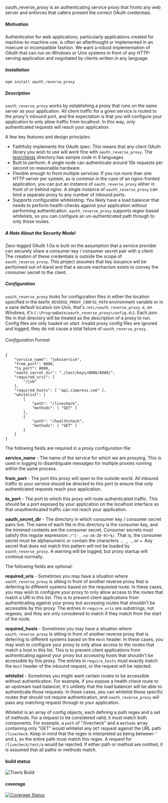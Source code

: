 oauth_reverse_proxy is an authenticating service proxy that fronts any web server and enforces that callers present the correct OAuth credentials.  

##### Motivation

Authenticaton for web applications, particularly applications created for machine-to-machine use, is often an afterthought or implemented in an insecure or incompatible fashion.  We want a robust implementation of OAuth that can run on Windows or Unix systems in front of any HTTP-serving application and negotiated by clients written in any language.

##### Installation

`npm install oauth_reverse_proxy`

##### Description

`oauth_reverse_proxy` works by establishing a proxy that runs on the same server as your application.  All client traffic for a given service is routed to the proxy's inbound port, and the expectation is that you will configure your application to only allow traffic from localhost.  In this way, only authenticated requests will reach your application.

A few key features and design principles:

* Faithfully implements the OAuth spec: This means that any client OAuth library you wish to use will work fine with `oauth_reverse_proxy`.  The [test/clients](https://github.com/Cimpress-MCP/oauth_reverse_proxy/tree/master/test/clients) directory has sample code in 9 languages.
* Built to perform: A single node can authenticate around 10k requests per second on reasonable hardware.
* Flexible enough to front multiple services: If you run more than one HTTP server per system, as is common in the case of an nginx-fronted application, you can put an instance of `oauth_reverse_proxy` either in front of or behind nginx.  A single instance of `oauth_reverse_proxy` can bind a separate proxy to any number of inbound ports.
* Supports configurable whitelisting: You likely have a load balancer that needs to perform health-checks against your application without performing authentication.  `oauth_reverse_proxy` supports regex-based whitelists, so you can configure an un-authenticated path through to only those routes.

##### A Note About the Security Model

Zero-legged OAuth 1.0a is built on the assumption that a service provider can securely share a consumer key / consumer secret pair with a client.  The creation of these credentials is outside the scope of `oauth_reverse_proxy`.  This project assumes that key issuance will be performed out-of-band and that a secure mechanism exists to convey the consumer secret to the client.

##### Configuration

`oauth_reverse_proxy` looks for configuration files in either the location specified in the `OAUTH_REVERSE_PROXY_CONFIG_PATH` environment variable or in a sane default location (on Unix, that's `/etc/oauth_reverse_proxy.d`, on Windows, it's `C:\ProgramData\oauth_reverse_proxy\config.d\`).  Each json file in that directory will be treated as the description of a proxy to run.  Config files are only loaded on start.  Invalid proxy config files are ignored and logged; they do not cause a total failure of `oauth_reverse_proxy`.

###### Configuration Format

    {
        "service_name": "jobsservice",
        "from_port": 8008,
        "to_port": 8080,
        "oauth_secret_dir": "./test/keys/8008/8080/",
        "required_uris": [
            "/job"
        ],
        "required_hosts": [ "api.cimpress.com" ],
        "whitelist": [
            {
                "path": "/livecheck",
                "methods": [ "GET" ]
            },
            {
                "path": "/healthcheck",
                "methods": [ "GET" ]
            }
        ]
    }

The following fields are required in a proxy configuration file:

**service_name** - The name of the service for which we are proxying.  This is used in logging to disambiguate messages for multiple proxies running within the same process.

**from_port** - The port this proxy will open to the outside world.  All inbound traffic to your service should be directed to this port to ensure that only authenticated requests reach your application.

**to_port** - The port to which this proxy will route authenticated traffic.  This should be a port exposed by your application on the localhost interface so that unauthenticated traffic can not reach your application.

**oauth_secret_dir** - The directory in which consumer key / consumer secret pairs live.  The name of each file in this directory is the consumer key, and the trimmed contents are the consumer secret.  Consumer secrets must satisfy this regular expression: `/^[-_.=a-zA-Z0-9]+$/`.  That is, the consumer secret must be alphanumeric or contain the characters `-`, `_`, `.`, or `=`.  Any secret that does not match this pattern will not be loaded by `oauth_reverse_proxy`.  A warning will be logged, but proxy startup will continue normally.

The following fields are optional:

**required_uris** - Sometimes you may have a situation where `oauth_reverse_proxy` is sitting in front of another reverse proxy that is deferring to different systems based on the requested route.  In these cases, you may wish to configure your proxy to only allow access to the routes that match a URI in this list.  This is to prevent client applications from authenticating against your proxy but accessing routes that shouldn't be accessible by this proxy.  The entries in `require_uris` are substrings, not regexes, and they are only considered to match if they match from the start of the route.

**required_hosts** - Sometimes you may have a situation where `oauth_reverse_proxy` is sitting in front of another reverse proxy that is deferring to different systems based on the `Host` header.  In these cases, you may wish to configure your proxy to only allow access to the routes that match a host in this list.  This is to prevent client applications from authenticating against your proxy but accessing hosts that shouldn't be accessible by this proxy.  The entries in `require_hosts` must exactly match the `Host` header of the inbound request, or the request will be rejected.

**whitelist** - Sometimes you might want certain routes to be accessible without authentication.  For example, if you expose a health check route to an upstream load balancer, it's unlikely that the load balancer will be able to authenticate those requests.  In these cases, you can whitelist those specific routes that should not require authentication, and `oauth_reverse_proxy` will pass any matching request through to your application.

Whitelist is an array of config objects, each defining a path regex and a set of methods.  For a request to be considered valid, it must match both components.  For example, a `path` of "/livecheck" and a `methods` array containing only "GET" would whitelist any `GET` request against the URL path `/livecheck`.  Keep in mind that the regex is interpreted as being between `^` and `$`, so the entire path must match this regex.  A request for `/livecheck/test/a` would be rejected.  If either path or method are omitted, it is assumed that all paths or methods match.

#### build status

![Travis Build](https://travis-ci.org/Cimpress-MCP/oauth_reverse_proxy.svg)

#### coverage

[![Coverage Status](https://img.shields.io/coveralls/Cimpress-MCP/oauth_reverse_proxy.svg)](https://coveralls.io/r/Cimpress-MCP/oauth_reverse_proxy?branch=master)
